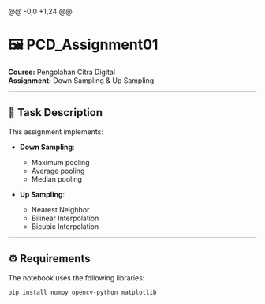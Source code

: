 @@ -0,0 +1,24 @@
# 🖼️ PCD_Assignment01  
**Course:** Pengolahan Citra Digital  
**Assignment:** Down Sampling & Up Sampling  

---

## 📌 Task Description
This assignment implements:  
- **Down Sampling**:  
  - Maximum pooling  
  - Average pooling  
  - Median pooling  

- **Up Sampling**:  
  - Nearest Neighbor  
  - Bilinear Interpolation  
  - Bicubic Interpolation  

---

## ⚙️ Requirements
The notebook uses the following libraries:
```bash
pip install numpy opencv-python matplotlib
